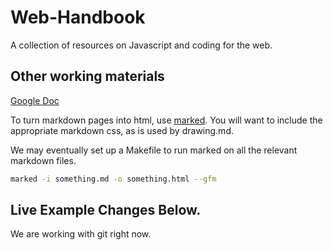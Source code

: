 Web-Handbook
============
A collection of resources on Javascript and coding for the web.


## Other working materials

[Google Doc](https://docs.google.com/document/d/1VOw8QANeKeQoANMjAcm8sYywmslGq9e5mSgsUZaxp7c/edit)

To turn markdown pages into html, use [marked](https://www.npmjs.com/package/marked). You will want to include the appropriate markdown css, as is used by drawing.md.

We may eventually set up a Makefile to run marked on all the relevant markdown files.

```bash
marked -i something.md -o something.html --gfm
```
## Live Example Changes Below.

We are working with git right now.

